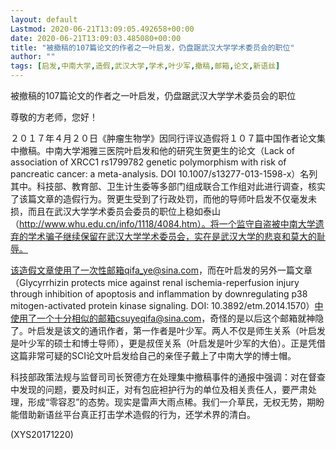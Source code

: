 ```yaml
---
layout: default
Lastmod: 2020-06-21T13:09:05.492658+00:00
date: 2020-06-21T13:09:03.485080+00:00
title: "被撤稿的107篇论文的作者之一叶启发，仍盘踞武汉大学学术委员会的职位"
author: ""
tags: [启发,中南大学,造假,武汉大学,学术,叶少军,撤稿,邮箱,论文,新语丝]
---
```


被撤稿的107篇论文的作者之一叶启发，仍盘踞武汉大学学术委员会的职位

尊敬的方老师，您好！

２０１７年４月２０日《肿瘤生物学》因同行评议造假将１０７篇中国作者论文集中撤稿。中南大学湘雅三医院叶启发和他的研究生贺更生的论文（Lack of association of XRCC1 rs1799782 genetic polymorphism with risk of pancreatic cancer: a meta-analysis. DOI 10.1007/s13277-013-1598-x）名列其中。科技部、教育部、卫生计生委等多部门组成联合工作组对此进行调查，核实了该篇文章的造假行为。贺更生受到了行政处罚，而他的导师叶启发不仅毫发未损，而且在武汉大学学术委员会委员的职位上稳如泰山（http://www.whu.edu.cn/info/1118/4084.htm）。将一个监守自盗被中南大学遗弃的学术骗子继续保留在武汉大学学术委员会，实在是武汉大学的悲哀和莫大的耻辱。

该造假文章使用了一次性邮箱qifa_ye@sina.com，而在叶启发的另外一篇文章（Glycyrrhizin protects mice against renal ischemia-reperfusion injury through inhibition of apoptosis and inflammation by downregulating p38 mitogen-activated protein kinase signaling. DOI: 10.3892/etm.2014.1570）中使用了一个十分相似的邮箱csuyeqifa@sina.com，奇怪的是以后这个邮箱就神隐了。叶启发是该文的通讯作者，第一作者是叶少军。两人不仅是师生关系（叶启发是叶少军的硕士和博士导师），更是叔侄关系（叶启发是叶少军的大伯）。正是凭借这篇非常可疑的SCI论文叶启发给自己的亲侄子戴上了中南大学的博士帽。

科技部政策法规与监督司司长贺德方在处理集中撤稿事件的通报中强调：对在督查中发现的问题，要及时纠正，对有包庇袒护行为的单位及相关责任人，要严肃处理，形成“零容忍”的态势。现实是雷声大雨点稀。我们一介草民，无权无势，期盼能借助新语丝平台真正打击学术造假的行为，还学术界的清白。

(XYS20171220)


